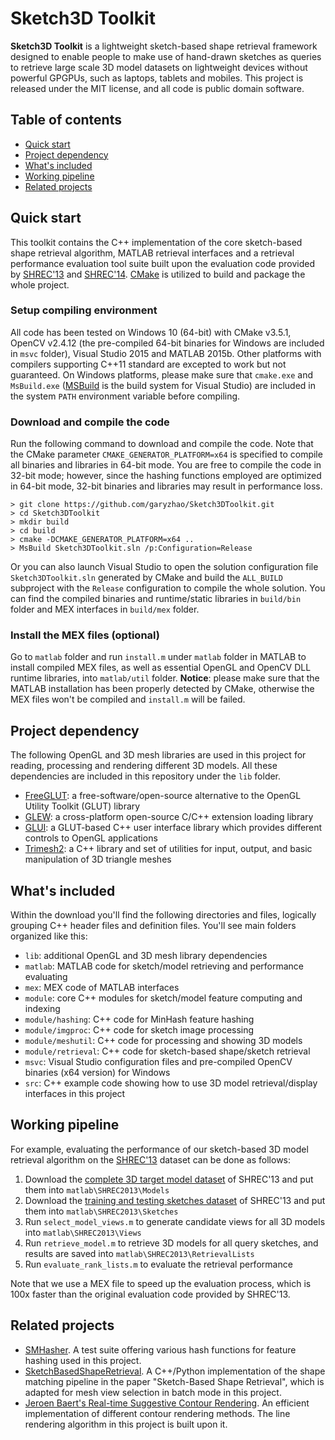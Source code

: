 # Sketch3D Toolkit

__Sketch3D Toolkit__ is a lightweight sketch-based shape retrieval framework designed to enable people to make use of hand-drawn sketches as queries to retrieve large scale 3D model datasets on lightweight devices without powerful GPGPUs, such as laptops, tablets and mobiles. This project is released under the MIT license, and all code is public domain software.

## Table of contents

* [Quick start](#quick-start)
* [Project dependency](#project-dependency)
* [What's included](#whats-included)
* [Working pipeline](#working-pipeline)
* [Related projects](#related-projects)

## Quick start

This toolkit contains the C++ implementation of the core sketch-based shape retrieval algorithm, MATLAB retrieval interfaces and a retrieval performance evaluation tool suite built upon the evaluation code provided by [SHREC'13](http://www.itl.nist.gov/iad/vug/sharp/contest/2013/SBR/) and [SHREC'14](http://www.itl.nist.gov/iad/vug/sharp/contest/2014/SBR/index.html). [CMake](https://cmake.org/) is utilized to build and package the whole project.

### Setup compiling environment

All code has been tested on Windows 10 (64-bit) with CMake v3.5.1, OpenCV v2.4.12 (the pre-compiled 64-bit binaries for Windows are included in `msvc` folder), Visual Studio 2015 and MATLAB 2015b. Other platforms with compilers supporting C++11 standard are excepted to work but not guaranteed. On Windows platforms, please make sure that `cmake.exe` and `MsBuild.exe` ([MSBuild](https://msdn.microsoft.com/en-us//library/0k6kkbsd.aspx) is the build system for Visual Studio) are included in the system `PATH` environment variable before compiling.

### Download and compile the code

Run the following command to download and compile the code. Note that the CMake parameter `CMAKE_GENERATOR_PLATFORM=x64` is specified to compile all binaries and libraries in 64-bit mode. You are free to compile the code in 32-bit mode; however, since the hashing functions employed are optimized in 64-bit mode, 32-bit binaries and libraries may result in performance loss. 

```
> git clone https://github.com/garyzhao/Sketch3DToolkit.git
> cd Sketch3DToolkit
> mkdir build
> cd build
> cmake -DCMAKE_GENERATOR_PLATFORM=x64 ..
> MsBuild Sketch3DToolkit.sln /p:Configuration=Release
```

Or you can also launch Visual Studio to open the solution configuration file `Sketch3DToolkit.sln` generated by CMake and build the `ALL_BUILD` subproject with the `Release` configuration to compile the whole solution. You can find the compiled binaries and runtime/static libraries in `build/bin` folder and MEX interfaces in `build/mex` folder.

### Install the MEX files (optional)

Go to `matlab` folder and run `install.m` under `matlab` folder in MATLAB to install compiled MEX files, as well as essential OpenGL and OpenCV DLL runtime libraries, into `matlab/util` folder. __Notice__: please make sure that the MATLAB installation has been properly detected by CMake, otherwise the MEX files won't be compiled and `install.m` will be failed.

## Project dependency

The following OpenGL and 3D mesh libraries are used in this project for reading, processing and rendering different 3D models. All these dependencies are included in this repository under the `lib` folder.

* [FreeGLUT](http://freeglut.sourceforge.net/): a free-software/open-source alternative to the OpenGL Utility Toolkit (GLUT) library
* [GLEW](http://glew.sourceforge.net/): a cross-platform open-source C/C++ extension loading library
* [GLUI](http://glui.sourceforge.net/): a GLUT-based C++ user interface library which provides different controls to OpenGL applications
* [Trimesh2](http://gfx.cs.princeton.edu/proj/trimesh2/): a C++ library and set of utilities for input, output, and basic manipulation of 3D triangle meshes

## What's included

Within the download you'll find the following directories and files, logically grouping C++ header files and definition files. You'll see main folders organized like this:

* `lib`: additional OpenGL and 3D mesh library dependencies
* `matlab`: MATLAB code for sketch/model retrieving and performance evaluating
* `mex`: MEX code of MATLAB interfaces
* `module`: core C++ modules for sketch/model feature computing and indexing
* `module/hashing`: C++ code for MinHash feature hashing
* `module/imgproc`: C++ code for sketch image processing
* `module/meshutil`: C++ code for processing and showing 3D models
* `module/retrieval`: C++ code for sketch-based shape/sketch retrieval
* `msvc`: Visual Studio configuration files and pre-compiled OpenCV binaries (x64 version) for Windows
* `src`: C++ example code showing how to use 3D model retrieval/display interfaces in this project

## Working pipeline

For example, evaluating the performance of our sketch-based 3D model retrieval algorithm on the [SHREC'13](http://www.itl.nist.gov/iad/vug/sharp/contest/2013/SBR/) dataset can be done as follows:

1. Download the [complete 3D target model dataset](http://www.itl.nist.gov/iad/vug/sharp/contest/2013/SBR/data.html) of SHREC'13 and put them into `matlab\SHREC2013\Models`
2. Download the [training and testing sketches dataset](http://www.itl.nist.gov/iad/vug/sharp/contest/2013/SBR/data.html) of SHREC'13 and put them into `matlab\SHREC2013\Sketches`
3. Run `select_model_views.m` to generate candidate views for all 3D models into `matlab\SHREC2013\Views`
4. Run `retrieve_model.m` to retrieve 3D models for all query sketches, and results are saved into `matlab\SHREC2013\RetrievalLists`
5. Run `evaluate_rank_lists.m` to evaluate the retrieval performance

Note that we use a MEX file to speed up the evaluation process, which is 100x faster than the original evaluation code provided by SHREC'13.

## Related projects

* [SMHasher](https://github.com/aappleby/smhasher). A test suite offering various hash functions for feature hashing used in this project.
* [SketchBasedShapeRetrieval](https://github.com/mikeroberts3000/SketchBasedShapeRetrieval). A C++/Python implementation of the shape matching pipeline in the paper "Sketch-Based Shape Retrieval", which is adapted for mesh view selection in batch mode in this project.
* [Jeroen Baert's Real-time Suggestive Contour Rendering](http://www.forceflow.be/2013/05/22/real-time-suggestive-contour-rendering/). An efficient implementation of different contour rendering methods. The line rendering algorithm in this project is built upon it. 